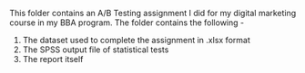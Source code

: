 This folder contains an A/B Testing assignment I did for my digital marketing course in my BBA program. The folder contains the following - 
1. The dataset used to complete the assignment in .xlsx format
2. The SPSS output file of statistical tests
3. The report itself
